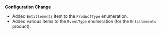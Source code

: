 **Configuration Change**

* Added `Entitlements` item to the `ProductType` enumeration.
* Added various items to the `EventType` enumeration (for the `Entitlements` product).
